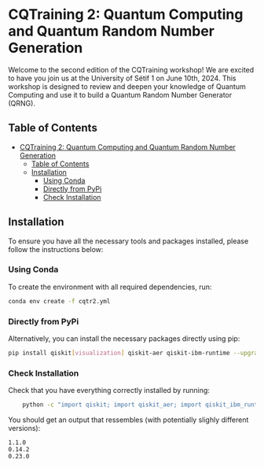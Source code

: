 # CQTraining 2: Quantum Computing and Quantum Random Number Generation

Welcome to the second edition of the CQTraining workshop! We are excited to have you join us at the University of Sétif 1 on June 10th, 2024. This workshop is designed to review and deepen your knowledge of Quantum Computing and use it to build a Quantum Random Number Generator (QRNG).

## Table of Contents
- [CQTraining 2: Quantum Computing and Quantum Random Number Generation](#cqtraining-2-quantum-computing-and-quantum-random-number-generation)
  - [Table of Contents](#table-of-contents)
  - [Installation](#installation)
    - [Using Conda](#using-conda)
    - [Directly from PyPi](#directly-from-pypi)
    - [Check Installation](#check-installation)



## Installation

To ensure you have all the necessary tools and packages installed, please follow the instructions below:

### Using Conda
To create the environment with all required dependencies, run:
```bash
conda env create -f cqtr2.yml
```

### Directly from PyPi
Alternatively, you can install the necessary packages directly using pip:

```bash
pip install qiskit[visualization] qiskit-aer qiskit-ibm-runtime --upgrade
```

### Check Installation
Check that you have everything correctly installed by running:
```bash
    python -c "import qiskit; import qiskit_aer; import qiskit_ibm_runtime; print(qiskit.__version__); print(qiskit_aer.__version__); print(qiskit_ibm_runtime.__version__)"
``` 

You should get an output that ressembles (with potentially slighly different versions):
```
1.1.0
0.14.2
0.23.0
```
